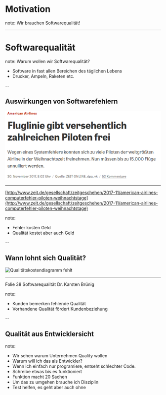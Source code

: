 # Motivation

note: 
Wir brauchen Softwarequalität!

---

# Softwarequalität

note: Warum wollen wir Softwarequalität?
- Software in fast allen Bereichen des täglichen Lebens
- Drucker, Ampeln, Raketen etc.

-- 

## Auswirkungen von Softwarefehlern

![This image doesnt work](../img/american-airlines-fail.png)<!-- .element: height="300px" -->

***
[http://www.zeit.de/gesellschaft/zeitgeschehen/2017-11/american-airlines-computerfehler-piloten-weihnachtstage](http://www.zeit.de/gesellschaft/zeitgeschehen/2017-11/american-airlines-computerfehler-piloten-weihnachtstage)<!-- .element: style="font-size: 25px" -->

note:
- Fehler kosten Geld
- Qualität kostet aber auch Geld

-- 

## Wann lohnt sich Qualität?

![Qualitätskostendiagramm fehlt](../img/qualität-kosten.png)

***
Folie 38 Softwarequalität Dr. Karsten Brünig<!-- .element: style="font-size=25px"-->

note:
- Kunden bemerken fehlende Qualität
- Vorhandene Qualität fördert Kundenbeziehung

-- 

## Qualität aus Entwicklersicht

note: 
- Wir sehen warum Unternehmen Quality wollen
- Warum will ich das als Entwickler?
- Wenn ich einfach nur programiere, entseht schlechter Code.
- Schreibe etwas bis es funktioniert
- Funktion macht 20 Sachen
- Um das zu umgehen brauche ich Disziplin
- Test helfen, es geht aber auch ohne